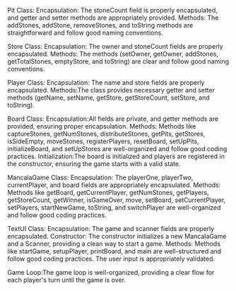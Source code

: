 Pit Class:
Encapsulation: The stoneCount field is properly encapsulated, and getter and setter methods are appropriately provided.
Methods: The addStones, addStone, removeStones, and toString methods are straightforward and follow good naming conventions.

Store Class:
Encapsulation: The owner and stoneCount fields are properly encapsulated.
Methods: The methods (setOwner, getOwner, addStones, getTotalStones, emptyStore, and toString) are clear and follow good naming conventions.

Player Class:
Encapsulation: The name and store fields are properly encapsulated.
Methods:The class provides necessary getter and setter methods (getName, setName, getStore, getStoreCount, setStore, and toString).

Board Class:
Encapsulation:All fields are private, and getter methods are provided, ensuring proper encapsulation.
Methods: Methods like captureStones, getNumStones, distributeStones, getPits, getStores, isSideEmpty, moveStones, registerPlayers, resetBoard, setUpPits, initializeBoard, and setUpStores are well-organized and follow good coding practices.
Initialization:The board is initialized and players are registered in the constructor, ensuring the game starts with a valid state.

MancalaGame Class:
Encapsulation: The playerOne, playerTwo, currentPlayer, and board fields are appropriately encapsulated.
Methods: Methods like getBoard, getCurrentPlayer, getNumStones, getPlayers, getStoreCount, getWinner, isGameOver, move, setBoard, setCurrentPlayer, setPlayers, startNewGame, toString, and switchPlayer are well-organized and follow good coding practices.

TextUI Class:
Encapsulation: The game and scanner fields are properly encapsulated.
Constructor: The constructor initializes a new MancalaGame and a Scanner, providing a clean way to start a game.
Methods: Methods like startGame, setupPlayer, printBoard, and main are well-structured and follow good coding practices. The user input is appropriately validated.

Game Loop:The game loop is well-organized, providing a clear flow for each player's turn until the game is over.